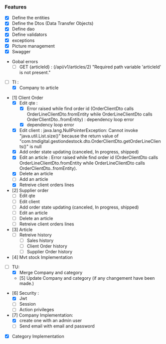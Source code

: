 ### Features
- [x] Define the entities
- [x] Define the Dtos (Data Transfer Objects)
- [x] Define dao
- [x] Define validators
- [x] exceptions
- [x] Picture management
- [x] Swagger

- Gobal errors
    - [ ] GET {articleId} : (/api/v1/articles/2) "Required path variable 'articleId' is not present."

- [ ] TI : 
    - [x] Company to article

- [1] Client Order 
    - [x] Edit qte : 
        - [x] Error raised while find order id (OrderClientDto calls OrderLineClientDto.fromEntity while OrderLineClientDto calls OrderClientDto..fromEntity) : dependency loop error
        - [x] dependency loop error
    - [x] Edit client : java.lang.NullPointerException: Cannot invoke "java.util.List.size()" because the return value of "com.tmdigital.gestiondestock.dto.OrderClientDto.getOrderLineClients()" is null
    - [x] Add order state updating (canceled, In progress, shipped)
    - [x] Edit an article : Error raised while find order id (OrderClientDto calls OrderLineClientDto.fromEntity while OrderLineClientDto calls OrderClientDto..fromEntity).
    - [x] Delete an article
    - [ ] Add an article
    - [x] Retreive client orders lines
- [2] Supplier order
    - [ ] Edit qte
    - [ ] Edit client
    - [ ] Add order state updating (canceled, In progress, shipped)
    - [ ] Edit an article
    - [ ] Delete an article
    - [ ] Retreive client orders lines
- [3] Article
    - [ ] Retreive history
        - [ ] Sales history
        - [ ] Client Order history
        - [ ] Supplier Order history
- [4] Mvt stock Implementation

- [ ] TU:
    - [x] Merge Company and category
    - [5] Update Company and category (if any changement have been made.)
- [6] Security :
    - [x] Jwt
    - [ ] Session
    - [ ] Action privileges
- [7] Company Implementation:
    - [x] create one with an admin user
    - [ ] Send email with email and password
- [x] Category Implementation